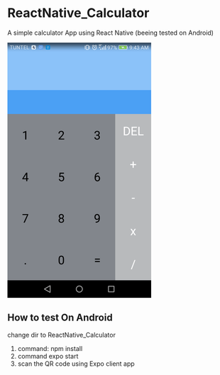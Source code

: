 # ReactNative_Calculator
A simple calculator App using React  Native (beeing tested on Android)

![Alt Text](https://raw.githubusercontent.com/ansnoussi/ReactNative_Calculator/master/screenshot.png)


## How to test On Android
change dir to ReactNative_Calculator

1. command: npm install  
2. command expo start
3. scan the QR code using Expo client app

